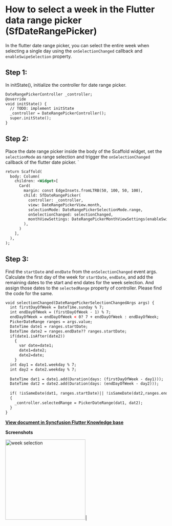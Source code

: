 # How to select a week in the Flutter data range picker (SfDateRangePicker)

In the flutter date range picker, you can select the entire week when selecting a single day using the `onSelectionChanged` callback and `enableSwipeSelection` property.

## Step 1:
In initState(), initialize the controller for date range picker.

```xml
DateRangePickerController _controller;
@override
void initState() {
  // TODO: implement initState
  _controller = DateRangePickerController();
  super.initState();
}
```
## Step 2:
Place the date range picker inside the body of the Scaffold widget, set the `selectionMode` as range selection and trigger the `onSelectionChanged` callback of the flutter date picker.
`
```xml
return Scaffold(
  body: Column(
    children: <Widget>[
      Card(
        margin: const EdgeInsets.fromLTRB(50, 100, 50, 100),
        child: SfDateRangePicker(
          controller: _controller,
          view: DateRangePickerView.month,
          selectionMode: DateRangePickerSelectionMode.range,
          onSelectionChanged: selectionChanged,
          monthViewSettings: DateRangePickerMonthViewSettings(enableSwipeSelection: false),
        ),
      )
    ],
  ), 
);
```

## Step 3:
Find the `startDate` and `endDate` from the `onSelectionChanged` event args. Calculate the first day of the week for `startDate`, `endDate`, and add the remaining dates to the start and end dates for the week selection. And assign those dates to the `selectedRange` property of controller. Please find the code for the same.

```xml
void selectionChanged(DateRangePickerSelectionChangedArgs args) {
  int firstDayOfWeek = DateTime.sunday % 7;
  int endDayOfWeek = (firstDayOfWeek - 1) % 7;
  endDayOfWeek = endDayOfWeek < 0? 7 + endDayOfWeek : endDayOfWeek;
  PickerDateRange ranges = args.value;
  DateTime date1 = ranges.startDate;
  DateTime date2 = ranges.endDate?? ranges.startDate;
  if(date1.isAfter(date2))
    {
      var date=date1;
      date1=date2;
      date2=date;
    }
  int day1 = date1.weekday % 7;
  int day2 = date2.weekday % 7;
 
  DateTime dat1 = date1.add(Duration(days: (firstDayOfWeek - day1)));
  DateTime dat2 = date2.add(Duration(days: (endDayOfWeek - day2)));
 
  if( !isSameDate(dat1, ranges.startDate)|| !isSameDate(dat2,ranges.endDate))
  {
    _controller.selectedRange = PickerDateRange(dat1, dat2);
  }
}
```
**[View document in Syncfusion Flutter Knowledge base](https://www.syncfusion.com/kb/11412/how-to-select-a-week-in-the-flutter-data-range-picker-sfdaterangepicker)**

**Screenshots**

<img alt="week selection"  src="http://www.syncfusion.com/uploads/user/kb/flut/flut-861/flut-861_img1.png" width="250" height="250" />|
